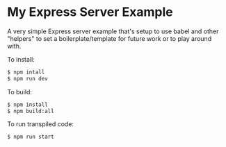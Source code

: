 My Express Server Example
================================

A very simple Express server example that's setup to use babel and other "helpers"
to set a boilerplate/template for future work or to play around with.

To install:
``` bash
$ npm intall
$ npm run dev
```

To build:
``` bash
$ npm install
$ npm build:all
```

To run transpiled code:
``` bash
$ npm run start
```
